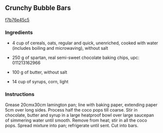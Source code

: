 ## Crunchy Bubble Bars

[f7b76e45c5](http://www.food.com/recipe/crunchy-bubble-bars-294792)

### Ingredients

 - 4 cup of cereals, oats, regular and quick, unenriched, cooked with water (includes boiling and microwaving), without salt

 - 250 g of spartan, real semi-sweet chocolate baking chips, upc: 011213162966

 - 100 g of butter, without salt

 - 14 cup of syrups, corn, light

### Instructions

Grease 20cmx30cm lamington pan; line with baking paper, extending paper 5cm over long sides. Process half the coco pops till coarse. Stir in chocolate, butter and syrup in a large heatproof bowl over large saucepan of simmering water until smooth. Remove from heat; stir in all the coco pops. Spread mixture into pan; refrigerate until sent. Cut into bars.